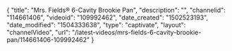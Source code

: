 {
    "title": "Mrs. Fields&reg; 6-Cavity Brookie Pan",
    "description": "",
    "channelid": "114661406",
    "videoid": "109992462",
    "date_created": "1502523193",
    "date_modified": "1504333638",
    "type": "captivate",
    "layout": "channelVideo",
    "url": "\/latest-videos\/mrs-fields-6-cavity-brookie-pan\/114661406-109992462"
}